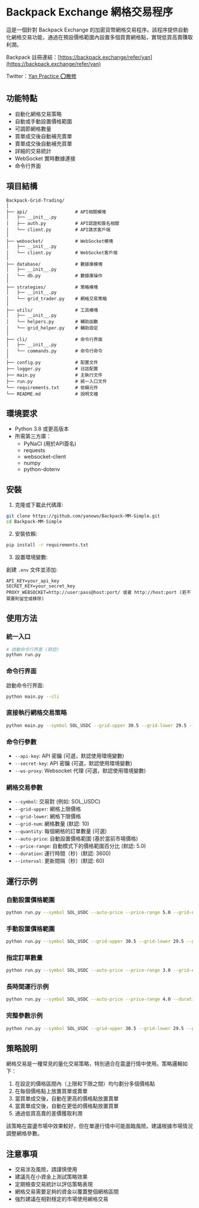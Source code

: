 # Backpack Exchange 網格交易程序

這是一個針對 Backpack Exchange 的加密貨幣網格交易程序。該程序提供自動化網格交易功能，通過在預設價格範圍內設置多個買賣網格點，實現低買高賣賺取利潤。

Backpack 註冊連結：[https://backpack.exchange/refer/yan](https://backpack.exchange/refer/yan)

Twitter：[Yan Practice ⭕散修](https://x.com/practice_y11)

## 功能特點

- 自動化網格交易策略
- 自動或手動設置價格範圍
- 可調節網格數量
- 買單成交後自動補充賣單
- 賣單成交後自動補充買單
- 詳細的交易統計
- WebSocket 實時數據連接
- 命令行界面

## 項目結構

```
Backpack-Grid-Trading/
│
├── api/                  # API相關模塊
│   ├── __init__.py
│   ├── auth.py           # API認證和簽名相關
│   └── client.py         # API請求客戶端
│
├── websocket/            # WebSocket模塊
│   ├── __init__.py
│   └── client.py         # WebSocket客戶端
│
├── database/             # 數據庫模塊
│   ├── __init__.py
│   └── db.py             # 數據庫操作
│
├── strategies/           # 策略模塊
│   ├── __init__.py
│   └── grid_trader.py    # 網格交易策略
│
├── utils/                # 工具模塊
│   ├── __init__.py
│   └── helpers.py        # 輔助函數
│   └── grid_helper.py    # 輔助設定
│
├── cli/                  # 命令行界面
│   ├── __init__.py
│   └── commands.py       # 命令行命令
│
├── config.py             # 配置文件
├── logger.py             # 日誌配置
├── main.py               # 主執行文件
├── run.py                # 統一入口文件
└── requirements.txt      # 依賴元件
└── README.md             # 說明文檔
```

## 環境要求

- Python 3.8 或更高版本
- 所需第三方庫：
  - PyNaCl (用於API簽名)
  - requests
  - websocket-client
  - numpy
  - python-dotenv

## 安裝

1. 克隆或下載此代碼庫:

```bash
git clone https://github.com/yanowo/Backpack-MM-Simple.git
cd Backpack-MM-Simple
```

2. 安裝依賴:

```bash
pip install -r requirements.txt
```

3. 設置環境變數:

創建 `.env` 文件並添加:

```
API_KEY=your_api_key
SECRET_KEY=your_secret_key
PROXY_WEBSOCKET=http://user:pass@host:port/ 或者 http://host:port (若不需要則留空或移除)
```

## 使用方法

### 統一入口

```bash
# 啟動命令行界面 (默認)
python run.py
```

### 命令行界面

啟動命令行界面:

```bash
python main.py --cli
```

### 直接執行網格交易策略

```bash
python main.py --symbol SOL_USDC --grid-upper 30.5 --grid-lower 29.5 --grid-num 10 --duration 3600 --interval 60
```

### 命令行參數

- `--api-key`: API 密鑰 (可選，默認使用環境變數)
- `--secret-key`: API 密鑰 (可選，默認使用環境變數)
- `--ws-proxy`: Websocket 代理 (可選，默認使用環境變數)

### 網格交易參數

- `--symbol`: 交易對 (例如: SOL_USDC)
- `--grid-upper`: 網格上限價格
- `--grid-lower`: 網格下限價格
- `--grid-num`: 網格數量 (默認: 10)
- `--quantity`: 每個網格的訂單數量 (可選)
- `--auto-price`: 自動設置價格範圍 (基於當前市場價格)
- `--price-range`: 自動模式下的價格範圍百分比 (默認: 5.0)
- `--duration`: 運行時間（秒）(默認: 3600)
- `--interval`: 更新間隔（秒）(默認: 60)

## 運行示例

### 自動設置價格範圍

```bash
python run.py --symbol SOL_USDC --auto-price --price-range 5.0 --grid-num 10
```

### 手動設置價格範圍

```bash
python run.py --symbol SOL_USDC --grid-upper 30.5 --grid-lower 29.5 --grid-num 15
```

### 指定訂單數量

```bash
python run.py --symbol SOL_USDC --auto-price --price-range 3.0 --grid-num 8 --quantity 0.5
```

### 長時間運行示例

```bash
python run.py --symbol SOL_USDC --auto-price --price-range 4.0 --duration 86400 --interval 120
```

### 完整參數示例

```bash
python run.py --symbol SOL_USDC --grid-upper 30.5 --grid-lower 29.5 --grid-num 12 --quantity 0.2 --duration 7200 --interval 60
``` 

## 策略說明

網格交易是一種常見的量化交易策略，特別適合在震盪行情中使用。策略邏輯如下：

1. 在設定的價格區間內（上限和下限之間）均勻劃分多個價格點
2. 在每個價格點上放置買單或賣單
3. 當買單成交後，自動在更高的價格點放置賣單
4. 當賣單成交後，自動在更低的價格點放置買單
5. 通過低買高賣的差價獲取利潤

該策略在震盪市場中效果較好，但在單邊行情中可能面臨風險。建議根據市場情況調整網格參數。

## 注意事項

- 交易涉及風險，請謹慎使用
- 建議先在小資金上測試策略效果
- 定期檢查交易統計以評估策略表現
- 網格交易需要足夠的資金以覆蓋整個網格區間
- 強烈建議在相對穩定的市場使用網格交易